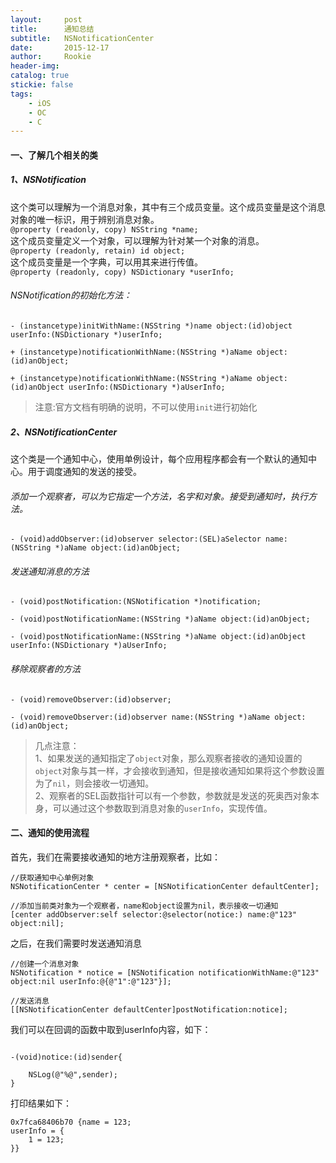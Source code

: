 ```yaml
---
layout:     post
title:      通知总结
subtitle:   NSNotificationCenter
date:       2015-12-17
author:     Rookie
header-img: 
catalog: true
stickie: false
tags:
    - iOS
    - OC
    - C
---
```


#### 一、了解几个相关的类

##### 1、NSNotification

这个类可以理解为一个消息对象，其中有三个成员变量。这个成员变量是这个消息对象的唯一标识，用于辨别消息对象。  
`@property (readonly, copy) NSString *name;`  
这个成员变量定义一个对象，可以理解为针对某一个对象的消息。  
`@property (readonly, retain) id object;`  
这个成员变量是一个字典，可以用其来进行传值。  
 `@property (readonly, copy) NSDictionary *userInfo;`

###### NSNotification的初始化方法：
 
```obj-c
- (instancetype)initWithName:(NSString *)name object:(id)object userInfo:(NSDictionary *)userInfo;

+ (instancetype)notificationWithName:(NSString *)aName object:(id)anObject;

+ (instancetype)notificationWithName:(NSString *)aName object:(id)anObject userInfo:(NSDictionary *)aUserInfo;
```
>注意:官方文档有明确的说明，不可以使用`init`进行初始化

##### 2、NSNotificationCenter

这个类是一个通知中心，使用单例设计，每个应用程序都会有一个默认的通知中心。用于调度通知的发送的接受。  

###### 添加一个观察者，可以为它指定一个方法，名字和对象。接受到通知时，执行方法。  
```obj-c
- (void)addObserver:(id)observer selector:(SEL)aSelector name:(NSString *)aName object:(id)anObject;
```

###### 发送通知消息的方法

```obj-c
- (void)postNotification:(NSNotification *)notification;

- (void)postNotificationName:(NSString *)aName object:(id)anObject;

- (void)postNotificationName:(NSString *)aName object:(id)anObject userInfo:(NSDictionary *)aUserInfo;
```

###### 移除观察者的方法

```obj-c
- (void)removeObserver:(id)observer;

- (void)removeObserver:(id)observer name:(NSString *)aName object:(id)anObject;
```

>几点注意：  
1、如果发送的通知指定了`object`对象，那么观察者接收的通知设置的`object`对象与其一样，才会接收到通知，但是接收通知如果将这个参数设置为了`nil`，则会接收一切通知。  
2、观察者的SEL函数指针可以有一个参数，参数就是发送的死奥西对象本身，可以通过这个参数取到消息对象的`userInfo`，实现传值。

#### 二、通知的使用流程

首先，我们在需要接收通知的地方注册观察者，比如：
```obj-c
//获取通知中心单例对象
NSNotificationCenter * center = [NSNotificationCenter defaultCenter];

//添加当前类对象为一个观察者，name和object设置为nil，表示接收一切通知
[center addObserver:self selector:@selector(notice:) name:@"123" object:nil];
```
之后，在我们需要时发送通知消息

```obj-c
//创建一个消息对象
NSNotification * notice = [NSNotification notificationWithName:@"123" object:nil userInfo:@{@"1":@"123"}];

//发送消息
[[NSNotificationCenter defaultCenter]postNotification:notice];
```
我们可以在回调的函数中取到userInfo内容，如下：

```obj-c

-(void)notice:(id)sender{

    NSLog(@"%@",sender);
}
```
打印结果如下：
```obj-c
0x7fca68406b70 {name = 123;
userInfo = {
	1 = 123;
}}
```

